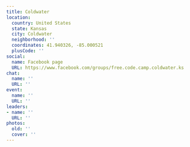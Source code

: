```yaml
---
title: Coldwater
location:
  country: United States
  state: Kansas
  city: Coldwater
  neighborhood: ''
  coordinates: 41.940326, -85.000521
  plusCode: ''
social:
  name: Facebook page
  URL: https://www.facebook.com/groups/free.code.camp.coldwater.ks
chat:
  name: ''
  URL: ''
event:
  name: ''
  URL: ''
leaders:
- name: ''
  URL: ''
photos:
  old: ''
  cover: ''
---
```

